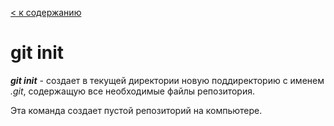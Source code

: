 [< к содержанию](readme.md)

# git init

***git init*** - создает в текущей директории новую поддиректорию с именем  *.git*, содержащую все необходимые файлы репозитория.

Эта команда создает пустой репозиторий на компьютере.